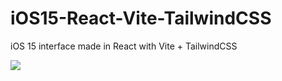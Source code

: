 # iOS15-React-Vite-TailwindCSS
iOS 15 interface made in React with Vite + TailwindCSS

<img src='https://i.postimg.cc/662rpKgr/Captura-de-pantalla-2022-12-30-114351.png' border='0' />

